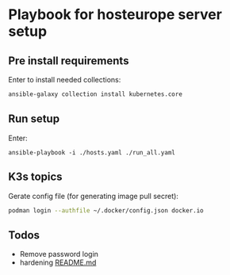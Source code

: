 Playbook for hosteurope server setup
====================================

Pre install requirements
------------------------

Enter to install needed collections:


```bash
ansible-galaxy collection install kubernetes.core
```


Run setup
---------


Enter:

```
ansible-playbook -i ./hosts.yaml ./run_all.yaml
```

K3s topics
----------


Gerate config file (for generating image pull secret):

```bash
podman login --authfile ~/.docker/config.json docker.io
```


Todos
-----

- Remove password login
- hardening [README.md](ansible/roles/k3s_install/README.md)